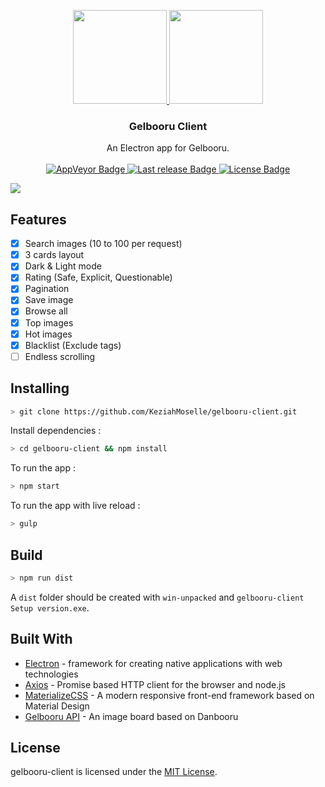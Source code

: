 <p align="center">
  <a href="build/icon-black.png">
    <img src="https://i.imgur.com/OmhYzTa.png" height="150">
    <img src="https://i.imgur.com/r4Q1hjF.png" height="150">
  </a>

  <h3 align="center">Gelbooru Client</h3>

  <p align="center">
    An Electron app for Gelbooru.
    <br>
    <br>
    <a href="https://ci.appveyor.com/project/KeziahMoselle/gelbooru-client">
      <img src="https://img.shields.io/appveyor/ci/KeziahMoselle/gelbooru-client.svg?style=for-the-badge" alt="AppVeyor Badge">
    </a>
    <a href="https://github.com/KeziahMoselle/gelbooru-client/releases">
      <img src="https://img.shields.io/github/release-date-pre/KeziahMoselle/gelbooru-client.svg?style=for-the-badge" alt="Last release Badge">
    </a>
    <a href="LICENSE">
      <img src="https://img.shields.io/apm/l/vim-mode.svg?style=for-the-badge" alt="License Badge">
    </a>
</p>

<img src="./src/assets/preview.gif">

## Features

* [x] Search images (10 to 100 per request)
* [x] 3 cards layout
* [x] Dark & Light mode
* [x] Rating (Safe, Explicit, Questionable)
* [x] Pagination
* [x] Save image
* [x] Browse all
* [x] Top images
* [x] Hot images
* [x] Blacklist (Exclude tags)
* [ ] Endless scrolling

## Installing

```sh
> git clone https://github.com/KeziahMoselle/gelbooru-client.git
```
Install dependencies :
```sh
> cd gelbooru-client && npm install
```
To run the app :
```sh
> npm start
```

To run the app with live reload :
```sh
> gulp
```

## Build

```sh
> npm run dist
```
A `dist` folder should be created with `win-unpacked` and `gelbooru-client Setup version.exe`.

## Built With

* [Electron](https://electronjs.org/) - framework for creating native applications with web technologies
* [Axios](https://github.com/axios/axios) - Promise based HTTP client for the browser and node.js
* [MaterializeCSS](http://next.materializecss.com/) - A modern responsive front-end framework based on Material Design
* [Gelbooru API](https://gelbooru.com/index.php?page=help&topic=dapi) - An image board based on Danbooru


## License

gelbooru-client is licensed under the [MIT License](LICENSE).
